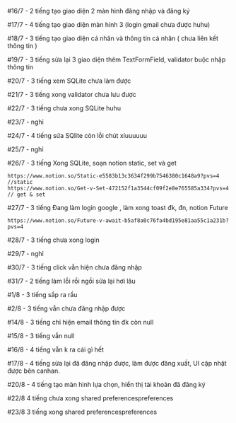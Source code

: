 #16/7 - 2 tiếng
tạo giao diện 2 màn hình đăng nhập và đăng ký

#17/7 - 4 tiếng
tạo giao diện màn hình 3 (login gmail chưa được huhu)

#18/7 - 3 tiếng
tạo giao diện cá nhân và thông tin cá nhân ( chưa liên kết thông tin )

#19/7 - 3 tiếng
sửa lại 3 giao diện thêm TextFormField, validator buộc nhập thông tin

#20/7 - 3 tiếng
xem SQLite chưa làm được

#21/7 - 3 tiếng
xong validator chưa lưu được

#22/7 - 3 tiếng
chưa xong SQLite huhu

#23/7 - nghỉ

#24/7 - 4 tiếng
sửa SQlite còn lỗi chút xíuuuuuu

#25/7 - nghỉ

#26/7 - 3 tiếng
Xong SQLite, soạn notion static, set và get

    https://www.notion.so/Static-e5583b13c3634f299b7546380c1648a9?pvs=4 //static
    https://www.notion.so/Get-v-Set-472152f1a3544cf09f2e8e765585a334?pvs=4 // get & set

#27/7 - 3 tiếng
Đang làm login google , làm xong toast đk, đn, notion Future

    https://www.notion.so/Future-v-await-b5af8a0c76fa4bd195e81aa55c1a231b?pvs=4

#28/7 - 3 tiếng
chưa xong login

#29/7 - nghỉ

#30/7 - 3 tiếng
click vẫn hiện chưa đăng nhập

#31/7 - 2 tiếng
làm lỗi rồi ngồi sửa lại hơi lâu

#1/8 -  3 tiếng
sắp ra rầu

#2/8 - 3 tiếng
vẫn chưa đăng nhập được

#14/8 - 3 tiếng
chỉ hiện email thông tin đk còn null

#15/8 - 3 tiếng
vẫn null

#16/8 - 4 tiếng
vẫn k ra cái gì hết

#17/8 - 4 tiếng
sửa lại đã đăng nhập được, làm được đăng xuất, UI cập nhật được bên canhan.

#20/8 - 4 tiếng
tạo màn hình lựa chọn, hiển thị tài khoản đã đăng ký

#22/8 4 tiếng
chưa xong shared preferencespreferences
        
#23/8 3 tiếng
xong shared preferencespreferences
